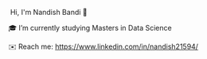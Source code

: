 ​		              Hi, I'm Nandish Bandi 👋

🎓 I’m currently studying Masters in Data Science

✉️ Reach me: https://www.linkedin.com/in/nandish21594/


